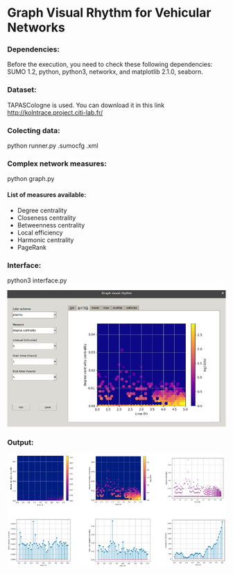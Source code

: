 # Graph Visual Rhythm for Vehicular Networks 

### Dependencies:

Before the execution, you need to check these following dependencies: SUMO 1.2, python, python3, networkx, and matplotlib 2.1.0, seaborn.


### Dataset:

TAPASCologne is used.
You can download it in this link http://kolntrace.project.citi-lab.fr/ 

### Colecting data:

python runner.py <cologne6to8>.sumocfg <tripinfo>.xml

### Complex network measures:

python graph.py

#### List of measures available:

- Degree centrality
- Closeness centrality
- Betweenness centrality
- Local efficiency
- Harmonic centrality
- PageRank

### Interface:

python3 interface.py

![Interface](Selection_126.png)

### Output:

![Interface](Selection_128.png)
